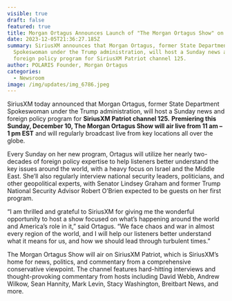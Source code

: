 ```yaml
---
visible: true
draft: false
featured: true
title: Morgan Ortagus Announces Launch of "The Morgan Ortagus Show" on SiriusXM
date: 2023-12-05T21:36:27.185Z
summary: SiriusXM announces that Morgan Ortagus, former State Department
  Spokeswoman under the Trump administration, will host a Sunday news and
  foreign policy program for SiriusXM Patriot channel 125.
author: POLARIS Founder, Morgan Ortagus
categories:
  - Newsroom
image: /img/updates/img_6786.jpeg
---
```

SiriusXM today announced that Morgan Ortagus, former State Department Spokeswoman under the Trump administration, will host a Sunday news and foreign policy program for **SiriusXM Patriot channel 125.** **Premiering this Sunday, December 10, The Morgan Ortagus Show will air live from 11 am – 1 pm EST** and will regularly broadcast live from key locations all over the globe.

Every Sunday on her new program, Ortagus will utilize her nearly two-decades of foreign policy expertise to help listeners better understand the key issues around the world, with a heavy focus on Israel and the Middle East. She’ll also regularly interview national security leaders, politicians, and other geopolitical experts, with Senator Lindsey Graham and former Trump National Security Advisor Robert O’Brien expected to be guests on her first program.

“I am thrilled and grateful to SiriusXM for giving me the wonderful opportunity to host a show focused on what’s happening around the world and America’s role in it,” said Ortagus. “We face chaos and war in almost every region of the world, and I will help our listeners better understand what it means for us, and how we should lead through turbulent times.”

The Morgan Ortagus Show will air on SiriusXM Patriot, which is SiriusXM’s home for news, politics, and commentary from a comprehensive conservative viewpoint. The channel features hard-hitting interviews and thought-provoking commentary from hosts including David Webb, Andrew Wilkow, Sean Hannity, Mark Levin, Stacy Washington, Breitbart News, and more.